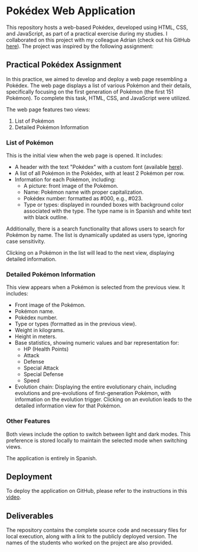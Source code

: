 # Pokédex Web Application

This repository hosts a web-based Pokédex, developed using HTML, CSS, and JavaScript, as part of a practical exercise during my studies. I collaborated on this project with my colleague Adrian (check out his GitHub [here](https://github.com/AdrianLozanoMartinez)). The project was inspired by the following assignment:

## Practical Pokédex Assignment
In this practice, we aimed to develop and deploy a web page resembling a Pokédex. The web page displays a list of various Pokémon and their details, specifically focusing on the first generation of Pokémon (the first 151 Pokémon). To complete this task, HTML, CSS, and JavaScript were utilized.

The web page features two views:
1. List of Pokémon
2. Detailed Pokémon Information

### List of Pokémon
This is the initial view when the web page is opened. It includes:
- A header with the text "Pokédex" with a custom font (available [here](https://www.dafont.com/es/pokemon.font)).
- A list of all Pokémon in the Pokédex, with at least 2 Pokémon per row.
- Information for each Pokémon, including:
  - A picture: front image of the Pokémon.
  - Name: Pokémon name with proper capitalization.
  - Pokédex number: formatted as #000, e.g., #023.
  - Type or types: displayed in rounded boxes with background color associated with the type. The type name is in Spanish and white text with black outline.

Additionally, there is a search functionality that allows users to search for Pokémon by name. The list is dynamically updated as users type, ignoring case sensitivity.

Clicking on a Pokémon in the list will lead to the next view, displaying detailed information.

### Detailed Pokémon Information
This view appears when a Pokémon is selected from the previous view. It includes:
- Front image of the Pokémon.
- Pokémon name.
- Pokédex number.
- Type or types (formatted as in the previous view).
- Weight in kilograms.
- Height in meters.
- Base statistics, showing numeric values and bar representation for:
  - HP (Health Points)
  - Attack
  - Defense
  - Special Attack
  - Special Defense
  - Speed
- Evolution chain: Displaying the entire evolutionary chain, including evolutions and pre-evolutions of first-generation Pokémon, with information on the evolution trigger. Clicking on an evolution leads to the detailed information view for that Pokémon.

### Other Features
Both views include the option to switch between light and dark modes. This preference is stored locally to maintain the selected mode when switching views.

The application is entirely in Spanish.

## Deployment
To deploy the application on GitHub, please refer to the instructions in this [video](https://www.youtube.com/watch?v=c5YVvdZ0-a0&ab_channel=SomosDevs).

## Deliverables
The repository contains the complete source code and necessary files for local execution, along with a link to the publicly deployed version. The names of the students who worked on the project are also provided.
